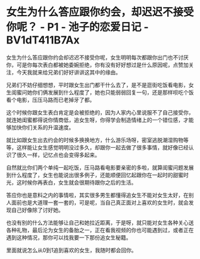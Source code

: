 # 女生为什么答应跟你约会，却迟迟不接受你呢？ - P1 - 池子的恋爱日记 - BV1dT411B7Ax

女生为什么答应跟你约会却迟迟不接受你呢，女生明明每次都跟你出门也不讨厌你，可是你每次表白都被她委婉拒绝，你有没有好好想过是什么原因呢，点赞加关注，今天我就来给兄弟们好好讲讲这其中的缘由。

兄弟们不妨仔细想想，平时跟女生出门都干什么去了，是不是逛街吃饭看电影，女生闺蜜问她你们俩发展到什么程度了，她也只能弱弱回复一句，还是那样呗吃个饭看个电影，压压马路而已老掉牙了都。

这个时候你跟女生表白肯定是会被拒绝的，因为人家内心里说服不了自己接受你，就连她闺蜜都得说你情商低，追女生呀，你得学会制造情绪上的一个错位感，才能够加快你们关系的升温速度。

就比如跟女生出去约会的时候多换换地方，什么游乐场呀，密室逃脱潮湿购物等等，这样能让女生感觉明明没过多久，却跟你一起去做了很多事情，就好像已经认识了很久一样，记忆点也会变得多起来。

自然就比你们两个单纯一起吃饭，压马路看电影要亲密的多啦，就算闺蜜问题发展到什么程度了，女生也能说出很多例子，还能顺便回忆起跟你在一起时的甜蜜时光，这时候你再表白，女生就会很期待跟你之后的生活。

答应你也是意料之内的事情啦，其实很多男生都懂得追女生不能对女生太好，在别人面前也是大道理一套一套的，可是呢，当自己真正面对上喜欢的女生时，就会发现自己好像除了讨好她。

也没有别的什么方法能够让自己和她拉近距离，于是呀，就只能对女生各种关心送各种礼物，最后沦为女生的备胎之一，正在看我视频的你也可能遇到过，或者正在遇到这种情况，那你可以找我要一下那份追女生秘籍。

里面就说怎么从0到1追到喜欢的女生，我随时都会回你。